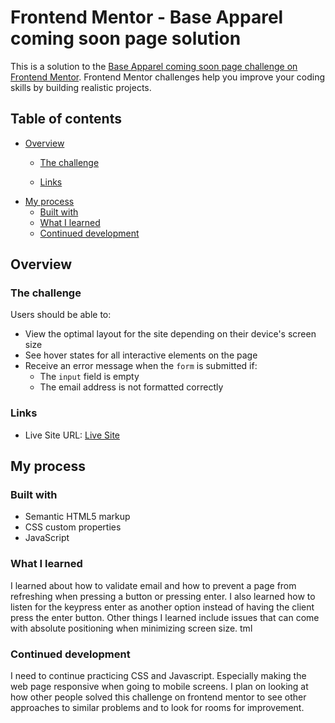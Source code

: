 # Frontend Mentor - Base Apparel coming soon page solution

This is a solution to the [Base Apparel coming soon page challenge on Frontend Mentor](https://www.frontendmentor.io/challenges/base-apparel-coming-soon-page-5d46b47f8db8a7063f9331a0). Frontend Mentor challenges help you improve your coding skills by building realistic projects. 

## Table of contents

- [Overview](#overview)
  - [The challenge](#the-challenge)
  
  - [Links](#links)
- [My process](#my-process)
  - [Built with](#built-with)
  - [What I learned](#what-i-learned)
  - [Continued development](#continued-development)



## Overview

### The challenge

Users should be able to:

- View the optimal layout for the site depending on their device's screen size
- See hover states for all interactive elements on the page
- Receive an error message when the `form` is submitted if:
  - The `input` field is empty
  - The email address is not formatted correctly


### Links

- Live Site URL: [Live Site](https://bibiusa.github.io/base-apparel-coming-soon/)

## My process

### Built with

- Semantic HTML5 markup
- CSS custom properties
- JavaScript


### What I learned

I learned about how to validate email and how to prevent a page from refreshing when pressing a button or pressing enter. I also learned how to listen for the keypress enter as another option instead of having the client press the enter button. Other things I learned include issues that can come with absolute positioning when minimizing screen size.
tml


### Continued development

I need to continue practicing CSS and Javascript. Especially making the web page responsive when going to mobile screens. I plan on looking at how other people solved this challenge on frontend mentor to see other approaches to similar problems and to look for rooms for improvement.


